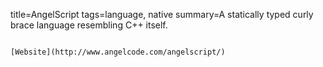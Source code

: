 title=AngelScript
tags=language, native
summary=A statically typed curly brace language resembling C++ itself.
~~~~~~

[Website](http://www.angelcode.com/angelscript/)
